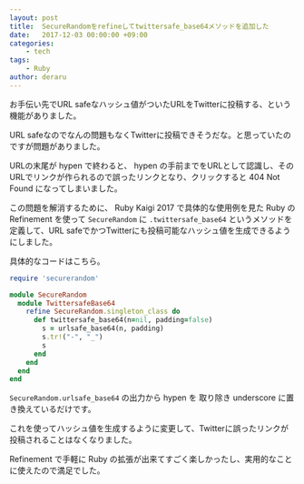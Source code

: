 ```yaml
---
layout: post
title:  SecureRandomをrefineしてtwittersafe_base64メソッドを追加した
date:   2017-12-03 00:00:00 +09:00
categories:
    - tech
tags:
    - Ruby
author: deraru
---
```


お手伝い先でURL safeなハッシュ値がついたURLをTwitterに投稿する、という機能がありました。

URL safeなのでなんの問題もなくTwitterに投稿できそうだな。と思っていたのですが問題がありました。

URLの末尾が hypen で終わると、 hypen の手前までをURLとして認識し、そのURLでリンクが作られるので誤ったリンクとなり、クリックすると 404 Not Found になってしまいました。

この問題を解消するために、 Ruby Kaigi 2017 で具体的な使用例を見た Ruby の Refinement を使って `SecureRandom` に `.twittersafe_base64` というメソッドを定義して、URL safeでかつTwitterにも投稿可能なハッシュ値を生成できるようにしました。

具体的なコードはこちら。

```ruby
require 'securerandom'

module SecureRandom
  module TwittersafeBase64
    refine SecureRandom.singleton_class do
      def twittersafe_base64(n=nil, padding=false)
        s = urlsafe_base64(n, padding)
        s.tr!("-", "_")
        s
      end
    end
  end
end
```

`SecureRandom.urlsafe_base64` の出力から hypen を 取り除き underscore に置き換えているだけです。

これを使ってハッシュ値を生成するように変更して、Twitterに誤ったリンクが投稿されることはなくなりました。

Refinement で手軽に Ruby の拡張が出来てすごく楽しかったし、実用的なことに使えたので満足でした。
